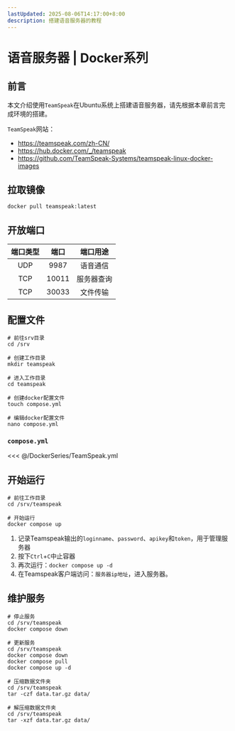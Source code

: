 ```yaml
---
lastUpdated: 2025-08-06T14:17:00+8:00
description: 搭建语音服务器的教程
---
```


# 语音服务器 | Docker系列

## 前言

本文介绍使用`TeamSpeak`在Ubuntu系统上搭建语音服务器，请先根据本章前言完成环境的搭建。

`TeamSpeak`网站：

- <https://teamspeak.com/zh-CN/>
- <https://hub.docker.com/_/teamspeak>
- <https://github.com/TeamSpeak-Systems/teamspeak-linux-docker-images>

## 拉取镜像

```shell
docker pull teamspeak:latest
```

## 开放端口

| 端口类型 | 端口  |  端口用途  |
| :------: | :---: | :--------: |
|   UDP    | 9987  |  语音通信  |
|   TCP    | 10011 | 服务器查询 |
|   TCP    | 30033 |  文件传输  |

## 配置文件

```shell
# 前往srv目录
cd /srv

# 创建工作目录
mkdir teamspeak

# 进入工作目录
cd teamspeak

# 创建docker配置文件
touch compose.yml

# 编辑docker配置文件
nano compose.yml
```

### `compose.yml`

<<< @/DockerSeries/TeamSpeak.yml

## 开始运行

```shell
# 前往工作目录
cd /srv/teamspeak

# 开始运行
docker compose up
```

1. 记录Teamspeak输出的`loginname`、`password`、`apikey`和`token`，用于管理服务器
2. 按下`Ctrl`+`C`中止容器
3. 再次运行：`docker compose up -d`
4. 在Teamspeak客户端访问：`服务器ip地址`，进入服务器。

## 维护服务

```shell
# 停止服务
cd /srv/teamspeak
docker compose down

# 更新服务
cd /srv/teamspeak
docker compose down
docker compose pull
docker compose up -d

# 压缩数据文件夹
cd /srv/teamspeak
tar -czf data.tar.gz data/

# 解压缩数据文件夹
cd /srv/teamspeak
tar -xzf data.tar.gz data/
```
